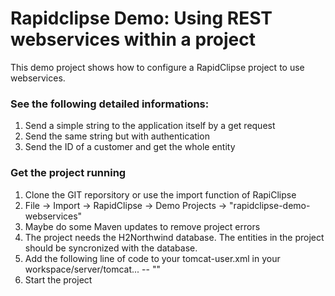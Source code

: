 # Rapidclipse Demo: Using REST webservices within a project

This demo project shows how to configure a RapidClipse project to use webservices. 

### See the following detailed informations:
1. Send a simple string to the application itself by a get request
2. Send the same string but with authentication
3. Send the ID of a customer and get the whole entity

### Get the project running 
1. Clone the GIT reporsitory or use the import function of RapiClipse
2. File -> Import -> RapidClipse -> Demo Projects -> "rapidclipse-demo-webservices"
3. Maybe do some Maven updates to remove project errors
4. The project needs the H2Northwind database. The entities in the project should be syncronized with the database.
5. Add the following line of code to your tomcat-user.xml in your workspace/server/tomcat... -- "<user username="admin" password="admin" roles="restconsumer"/>"
6. Start the project